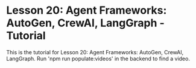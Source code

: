 # Lesson 20: Agent Frameworks: AutoGen, CrewAI, LangGraph - Tutorial

This is the tutorial for Lesson 20: Agent Frameworks: AutoGen, CrewAI, LangGraph. Run 'npm run populate:videos' in the backend to find a video.